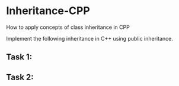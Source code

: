 # Inheritance-CPP
How to apply concepts of class inheritance in CPP

Implement the following inheritance in C++ using public inheritance.

## Task 1:

## Task 2: 
